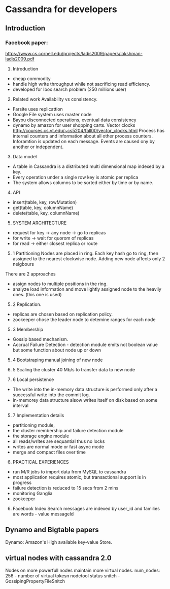 # Cassandra for developers
## Introduction
### Facebook paper:
https://www.cs.cornell.edu/projects/ladis2009/papers/lakshman-ladis2009.pdf

1. Introduction
- cheap commodity
- handle high write throughput while not sacrificing read efficiency.
- developed for Ibox search problem (250 millions user)
2. Related work
Availability vs consistency.
- Farsite uses replicattion
- Google File system uses master node
- Bayou disconnected operations, eventual data consistency
- dynamo by amazon for user shopping carts. Vector clocks
http://courses.cs.vt.edu/~cs5204/fall00/vector_clocks.html
Process has internal counters and information about all other process
counters. Inforamtion is updated on each message. Events are caused
ony by another or independent.
3. Data model
- A table in Cassandra is a distributed multi dimensional map indexed by a key.
- Every operation under a single row key is atomic per replica
- The system allows columns to be sorted either by time or by name.
4. API
- insert(table, key, rowMutation)
- get(table, key, columnName)
- delete(table, key, columnName)
5. SYSTEM ARCHITECTURE
- request for key -> any node -> go to replicas
- for write -> wait for quorom of replicas
- for read -> either closest replica or route
5. 1 Partitioning
Nodes are placed in ring. Each key hash go to ring, then assigned to
the nearest clockwise node. Adding new node affects only 2 neigbours

There are 2 approaches
- assign nodes to multiple positions in the ring.
- analyze load information and move lightly assigned node to the
heavily ones. (this one is used)

5. 2 Replication.
- replicas are chosen based on replication policy.
- zookeeper chose the leader node to detemine ranges for each node

5. 3 Membership
- Gossip based mechanism.
- Accrual Failure Detection - detection module emits not boolean value
but some function about node up or down

5. 4 Bootstraping
manual joining of new node

5. 5 Scaling the cluster
40 Mb/s to transfer data to new node

5. 6 Local persistence
- The write into the in-memory data structure is performed only after a
successful write into the commit log.
- in-memorey data structure alsow writes itself on disk based on some
interval

5. 7 Implementation details
- partitioning module,
- the cluster membership and failure detection module
- the storage engine module
- all reads/writes are sequantial thus no locks
- writes are normal mode or fast async mode
- merge and compact files over time
6. PRACTICAL EXPERIENCES
- run M/R jobs to import data from MySQL to cassandra
- most application requires atomic, but transactional support is in
progress
- failure detection is reduced to 15 secs from 2 mins
- monitoring Ganglia
- zookeeper

6. Facebook Index Search
messages are indexed by user_id and families are words - value
messageId

## Dynamo and Bigtable papers
Dynamo: Amazon's High available key-value Store.

## virtual nodes with cassandra 2.0
Nodes on more powerfull nodes maintain more virtual nodes.
num_nodes: 256 - number of virtual tokesn
nodetool status
snitch  - GossipingPropertyFileSnitch
